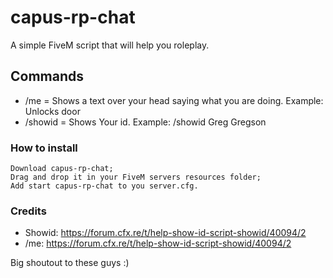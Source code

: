 # capus-rp-chat
A simple FiveM script that will help you roleplay.

## Commands
* /me = Shows a text over your head saying what you are doing. Example: Unlocks door
* /showid = Shows Your id. Example: /showid Greg Gregson 

### How to install

    Download capus-rp-chat;
    Drag and drop it in your FiveM servers resources folder;
    Add start capus-rp-chat to you server.cfg.


### Credits

* Showid: https://forum.cfx.re/t/help-show-id-script-showid/40094/2
* /me: https://forum.cfx.re/t/help-show-id-script-showid/40094/2

Big shoutout to these guys :)

